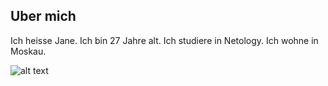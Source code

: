 ## Uber mich

Ich heisse Jane. Ich bin 27 Jahre alt. Ich studiere in Netology. Ich wohne in Moskau. 

![alt text](IMG_20240523_172215-1.jpg)

